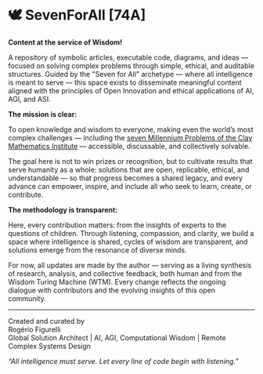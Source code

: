 # 🕊️ SevenForAll [74A]

**Content at the service of Wisdom!**

A repository of symbolic articles, executable code, diagrams, and ideas — focused on solving complex problems through simple, ethical, and auditable structures. Guided by the "Seven for All" archetype — where all intelligence is meant to serve — this space exists to disseminate meaningful content aligned with the principles of Open Innovation and ethical applications of AI, AGI, and ASI.

**The mission is clear:**

To open knowledge and wisdom to everyone, making even the world’s most complex challenges — including the [seven Millennium Problems of the Clay Mathematics Institute](https://www.claymath.org/millennium-problems) — accessible, discussable, and collectively solvable.

The goal here is not to win prizes or recognition, but to cultivate results that serve humanity as a whole: solutions that are open, replicable, ethical, and understandable — so that progress becomes a shared legacy, and every advance can empower, inspire, and include all who seek to learn, create, or contribute.

**The methodology is transparent:**

Here, every contribution matters: from the insights of experts to the questions of children. Through listening, compassion, and clarity, we build a space where intelligence is shared, cycles of wisdom are transparent, and solutions emerge from the resonance of diverse minds.

For now, all updates are made by the author — serving as a living synthesis of research, analysis, and collective feedback, both human and from the Wisdom Turing Machine (WTM). Every change reflects the ongoing dialogue with contributors and the evolving insights of this open community.

---
Created and curated by  
Rogério Figurelli  
Global Solution Architect | AI, AGI, Computational Wisdom | Remote Complex Systems Design

*“All intelligence must serve. Let every line of code begin with listening.”*
